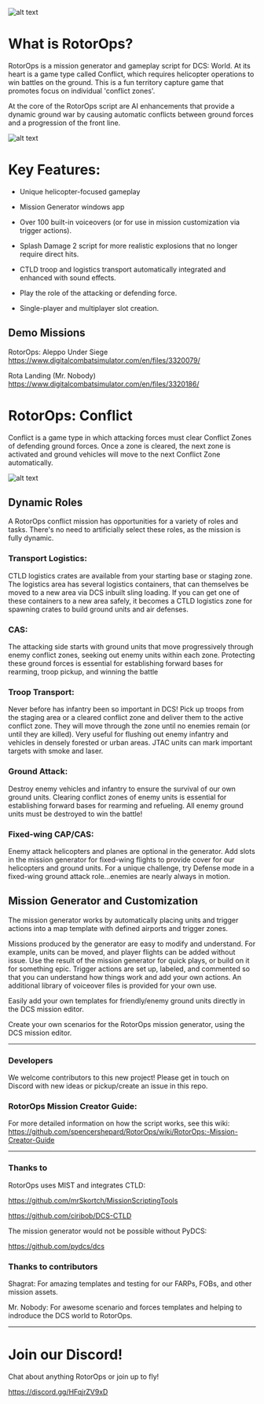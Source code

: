 ![alt text](https://dcs-helicopters.com/images/briefing1.png?raw=true)

# What is RotorOps?
RotorOps is a mission generator and gameplay script for DCS: World.  At its heart is a game type called Conflict, which requires helicopter operations to win battles on the ground.  This is a fun territory capture game that promotes focus on individual 'conflict zones'.  

At the core of the RotorOps script are AI enhancements that provide a dynamic ground war by causing automatic conflicts between ground forces and a progression of the front line.

![alt text](https://dcs-helicopters.com/images/RotorOps%20v1%20UI.png?raw=true)


# Key Features:
- Unique helicopter-focused gameplay

- Mission Generator windows app

- Over 100 built-in voiceovers (or for use in mission customization via trigger actions).

- Splash Damage 2 script for more realistic explosions that no longer require direct hits.

- CTLD troop and logistics transport automatically integrated and enhanced with sound effects.

- Play the role of the attacking or defending force.

- Single-player and multiplayer slot creation.

## Demo Missions
RotorOps: Aleppo Under Siege  https://www.digitalcombatsimulator.com/en/files/3320079/

Rota Landing (Mr. Nobody) https://www.digitalcombatsimulator.com/en/files/3320186/


# RotorOps: Conflict
Conflict is a game type in which attacking forces must clear Conflict Zones of defending ground forces. Once a zone is cleared, the next zone is activated and ground vehicles will move to the next Conflict Zone automatically.

![alt text](https://raw.githubusercontent.com/spencershepard/RotorOps/develop/documentation/images/rotorops%20conflict%20zones.png?raw=true)

## Dynamic Roles
A RotorOps conflict mission has opportunities for a variety of roles and tasks. There's no need to artificially select these roles, as the mission is fully dynamic.  

### Transport Logistics:
CTLD logistics crates are available from your starting base or staging zone.  The logistics area has several logistics containers, that can themselves be moved to a new area via DCS inbuilt sling loading.  If you can get one of these containers to a new area safely, it becomes a CTLD logistics zone for spawning crates to build ground units and air defenses.

### CAS:
The attacking side starts with ground units that move progressively through enemy conflict zones, seeking out enemy units within each zone.  Protecting these ground forces is essential for establishing forward bases for rearming, troop pickup, and winning the battle

### Troop Transport:
Never before has infantry been so important in DCS!   Pick up troops from the staging area or a cleared conflict zone and deliver them to the active conflict zone.  They will move through the zone until no enemies remain (or until they are killed).  Very useful for flushing out enemy infantry and vehicles in densely forested or urban areas.  JTAC units can mark important targets with smoke and laser.

### Ground Attack:
Destroy enemy vehicles and infantry to ensure the survival of our own ground units.  Clearing conflict zones of enemy units is essential for establishing forward bases for rearming and refueling. All enemy ground units must be destroyed to win the battle!

### Fixed-wing CAP/CAS:
Enemy attack helicopters and planes are optional in the generator.  Add slots in the mission generator for fixed-wing flights to provide cover for our helicopters and ground units. For a unique challenge, try Defense mode in a fixed-wing ground attack role...enemies are nearly always in motion.

## Mission Generator and Customization
The mission generator works by automatically placing units and trigger actions into a map template with defined airports and trigger zones.  

Missions produced by the generator are easy to modify and understand.  For example, units can be moved, and player flights can be added without issue. Use the result of the mission generator for quick plays, or build on it for something epic.  Trigger actions are set up, labeled, and commented so that you can understand how things work and add your own actions.  An additional library of voiceover files is provided for your own use.

Easily add your own templates for friendly/enemy ground units directly in the DCS mission editor.

Create your own scenarios for the RotorOps mission generator,  using the DCS mission editor.

***


### Developers
We welcome contributors to this new project!  Please get in touch on Discord with new ideas or pickup/create an issue in this repo.  


### RotorOps Mission Creator Guide:
For more detailed information on how the script works, see this wiki:
https://github.com/spencershepard/RotorOps/wiki/RotorOps:-Mission-Creator-Guide

***
### Thanks to
RotorOps uses MIST and integrates CTLD:

https://github.com/mrSkortch/MissionScriptingTools

https://github.com/ciribob/DCS-CTLD

The mission generator would not be possible without PyDCS:

https://github.com/pydcs/dcs

### Thanks to contributors

Shagrat: For amazing templates and testing for our FARPs, FOBs, and other mission assets.

Mr. Nobody: For awesome scenario and forces templates and helping to indroduce the DCS world to RotorOps.

***

# Join our Discord!

Chat about anything RotorOps or join up to fly!

https://discord.gg/HFqjrZV9xD
